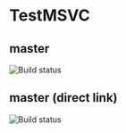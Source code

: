# TestMSVC

## master
![Build status](https://the-bridge-int.trafficmanager.net/v0.1/apps/4a1c005e-1af2-4dec-bace-e7520d9ac33f/branches/master/badge)

## master (direct link)
![Build status](https://the-bridge-int.trafficmanager.net/v0.1/apps/4a1c005e-1af2-4dec-bace-e7520d9ac33f/branches/master/badge)